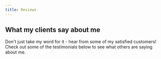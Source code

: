 ```yaml
---
title: Reviews
---
```


## What my clients say about me

Don't just take my word for it - hear from some of my satisfied customers! Check out some of the testimonials below to see what others are saying about me.